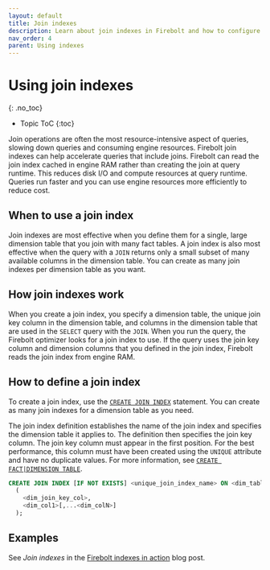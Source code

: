 ```yaml
---
layout: default
title: Join indexes
description: Learn about join indexes in Firebolt and how to configure and use them.
nav_order: 4
parent: Using indexes
---
```


# Using join indexes
{: .no_toc}

* Topic ToC
{:toc}

Join operations are often the most resource-intensive aspect of queries, slowing down queries and consuming engine resources. Firebolt join indexes can help accelerate queries that include joins. Firebolt can read the join index cached in engine RAM rather than creating the join at query runtime. This reduces disk I/O and compute resources at query runtime. Queries run faster and you can use engine resources more efficiently to reduce cost.

## When to use a join index

Join indexes are most effective when you define them for a single, large dimension table that you join with many fact tables. A join index is also most effective when the query with a `JOIN` returns only a small subset of many available columns in the dimension table. You can create as many join indexes per dimension table as you want.

## How join indexes work

When you create a join index, you specify a dimension table, the unique join key column in the dimension table, and columns in the dimension table that are used in the `SELECT` query with the `JOIN`. When you run the query, the Firebolt optimizer looks for a join index to use. If the query uses the join key column and dimension columns that you defined in the join index, Firebolt reads the join index from engine RAM.

## How to define a join index

To create a join index, use the [`CREATE JOIN INDEX`](../sql-reference/commands/create-join-index.md) statement. You can create as many join indexes for a dimension table as you need.

The join index definition establishes the name of the join index and specifies the dimension table it applies to. The definition then specifies the join key column. The join key column must appear in the first position. For the best performance, this column must have been created using the `UNIQUE` attribute and have no duplicate values. For more information, see [`CREATE FACT|DIMENSION TABLE`](../sql-reference/commands/create-fact-dimension-table.md).

```sql
CREATE JOIN INDEX [IF NOT EXISTS] <unique_join_index_name> ON <dim_table_name>
  (
    <dim_join_key_col>,
    <dim_col1>[,...<dim_colN>]  
  );
```

## Examples
See *Join indexes* in the [Firebolt indexes in action](https://www.firebolt.io/blog/firebolt-indexes-in-action) blog post.

